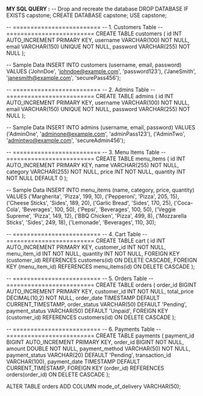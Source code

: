 **MY SQL QUERY :**
-- Drop and recreate the database
DROP DATABASE IF EXISTS capstone;
CREATE DATABASE capstone;
USE capstone;

-- =========================
-- 1. Customers Table
-- =========================
CREATE TABLE customers (
    id INT AUTO_INCREMENT PRIMARY KEY,
    username VARCHAR(100) NOT NULL,
    email VARCHAR(150) UNIQUE NOT NULL,
    password VARCHAR(255) NOT NULL
);

-- Sample Data
INSERT INTO customers (username, email, password) VALUES
('JohnDoe', 'johndoe@example.com', 'password123'),
('JaneSmith', 'janesmith@example.com', 'securePass456');

-- =========================
-- 2. Admins Table
-- =========================
CREATE TABLE admins (
    id INT AUTO_INCREMENT PRIMARY KEY,
    username VARCHAR(100) NOT NULL,
    email VARCHAR(150) UNIQUE NOT NULL,
    password VARCHAR(255) NOT NULL
);

-- Sample Data
INSERT INTO admins (username, email, password) VALUES
('AdminOne', 'adminone@example.com', 'adminPass123'),
('AdminTwo', 'admintwo@example.com', 'secureAdmin456');

-- =========================
-- 3. Menu Items Table
-- =========================
CREATE TABLE menu_items (
    id INT AUTO_INCREMENT PRIMARY KEY,
    name VARCHAR(255) NOT NULL,
    category VARCHAR(255) NOT NULL,
    price INT NOT NULL,
    quantity INT NOT NULL DEFAULT 0
);

-- Sample Data
INSERT INTO menu_items (name, category, price, quantity) VALUES
('Margherita', 'Pizza', 199, 10),
('Pepperoni', 'Pizza', 205, 15),
('Cheese Sticks', 'Sides', 189, 20),
('Garlic Bread', 'Sides', 170, 25),
('Coca-Cola', 'Beverages', 100, 50),
('Pepsi', 'Beverages', 100, 50),
('Veggie Supreme', 'Pizza', 149, 12),
('BBQ Chicken', 'Pizza', 499, 8),
('Mozzarella Sticks', 'Sides', 249, 18),
('Lemonade', 'Beverages', 110, 30);

-- =========================
-- 4. Cart Table
-- =========================
CREATE TABLE cart (
    id INT AUTO_INCREMENT PRIMARY KEY,
    customer_id INT NOT NULL,
    menu_item_id INT NOT NULL,
    quantity INT NOT NULL,
    FOREIGN KEY (customer_id) REFERENCES customers(id) ON DELETE CASCADE,
    FOREIGN KEY (menu_item_id) REFERENCES menu_items(id) ON DELETE CASCADE
);

-- =========================
-- 5. Orders Table
-- =========================
CREATE TABLE orders (
    order_id BIGINT AUTO_INCREMENT PRIMARY KEY,
    customer_id INT NOT NULL,
    total_price DECIMAL(10,2) NOT NULL,
    order_date TIMESTAMP DEFAULT CURRENT_TIMESTAMP,
    order_status VARCHAR(50) DEFAULT 'Pending',
    payment_status VARCHAR(50) DEFAULT 'Unpaid',
    FOREIGN KEY (customer_id) REFERENCES customers(id) ON DELETE CASCADE
);

-- =========================
-- 6. Payments Table
-- =========================
CREATE TABLE payments (
    payment_id BIGINT AUTO_INCREMENT PRIMARY KEY,
    order_id BIGINT NOT NULL,
    amount DOUBLE NOT NULL,
    payment_method VARCHAR(50) NOT NULL,
    payment_status VARCHAR(20) DEFAULT 'Pending',
    transaction_id VARCHAR(100),
    payment_date TIMESTAMP DEFAULT CURRENT_TIMESTAMP,
    FOREIGN KEY (order_id) REFERENCES orders(order_id) ON DELETE CASCADE
);

ALTER TABLE orders
ADD COLUMN mode_of_delivery VARCHAR(50);


